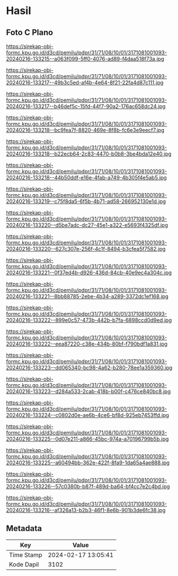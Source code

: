 # Hasil

## Foto C Plano

https://sirekap-obj-formc.kpu.go.id/d3cd/pemilu/pdpr/31/71/08/10/01/3171081001093-20240216-133215--a063f099-5ff0-4076-ad89-f4daa518f73a.jpg

https://sirekap-obj-formc.kpu.go.id/d3cd/pemilu/pdpr/31/71/08/10/01/3171081001093-20240216-133217--49b3c5ed-af4b-4e64-8f21-22fa4d87c111.jpg

https://sirekap-obj-formc.kpu.go.id/d3cd/pemilu/pdpr/31/71/08/10/01/3171081001093-20240216-133217--b46def5c-15fd-44f7-90a2-176ac658dc24.jpg

https://sirekap-obj-formc.kpu.go.id/d3cd/pemilu/pdpr/31/71/08/10/01/3171081001093-20240216-133218--bc9fea7f-8820-469e-8f8b-fc6e3e9eecf7.jpg

https://sirekap-obj-formc.kpu.go.id/d3cd/pemilu/pdpr/31/71/08/10/01/3171081001093-20240216-133218--b22ecb64-2c83-4470-b0b8-3be4bda12e40.jpg

https://sirekap-obj-formc.kpu.go.id/d3cd/pemilu/pdpr/31/71/08/10/01/3171081001093-20240216-133218--44b50ddf-e16e-4fab-a749-4b305f4e5ab5.jpg

https://sirekap-obj-formc.kpu.go.id/d3cd/pemilu/pdpr/31/71/08/10/01/3171081001093-20240216-133219--c75f8da5-6f5b-4b71-ad58-266952130e1d.jpg

https://sirekap-obj-formc.kpu.go.id/d3cd/pemilu/pdpr/31/71/08/10/01/3171081001093-20240216-133220--d5be7adc-dc27-45e1-a322-e5693f4325df.jpg

https://sirekap-obj-formc.kpu.go.id/d3cd/pemilu/pdpr/31/71/08/10/01/3171081001093-20240216-133220--627c307e-256f-4c1f-8494-b3cfea5f7582.jpg

https://sirekap-obj-formc.kpu.go.id/d3cd/pemilu/pdpr/31/71/08/10/01/3171081001093-20240216-133221--0f37ed4b-d926-436d-84cb-40e9ec4a304c.jpg

https://sirekap-obj-formc.kpu.go.id/d3cd/pemilu/pdpr/31/71/08/10/01/3171081001093-20240216-133221--8bb88785-2ebe-4b34-a289-3372dc1ef168.jpg

https://sirekap-obj-formc.kpu.go.id/d3cd/pemilu/pdpr/31/71/08/10/01/3171081001093-20240216-133222--899e0c57-473b-442b-b7fa-6898ccd0d9ed.jpg

https://sirekap-obj-formc.kpu.go.id/d3cd/pemilu/pdpr/31/71/08/10/01/3171081001093-20240216-133222--eea87220-c38e-434b-80bf-f790bdf1a831.jpg

https://sirekap-obj-formc.kpu.go.id/d3cd/pemilu/pdpr/31/71/08/10/01/3171081001093-20240216-133223--dd065340-bc98-4a62-b280-78ee1a359360.jpg

https://sirekap-obj-formc.kpu.go.id/d3cd/pemilu/pdpr/31/71/08/10/01/3171081001093-20240216-133223--d284a533-2cab-418b-b00f-c476ce840bc8.jpg

https://sirekap-obj-formc.kpu.go.id/d3cd/pemilu/pdpr/31/71/08/10/01/3171081001093-20240216-133224--c0802d0e-ae6b-4ce6-bf8d-925eb7453ffd.jpg

https://sirekap-obj-formc.kpu.go.id/d3cd/pemilu/pdpr/31/71/08/10/01/3171081001093-20240216-133225--0d07e211-a866-45bc-974a-a70196799b5b.jpg

https://sirekap-obj-formc.kpu.go.id/d3cd/pemilu/pdpr/31/71/08/10/01/3171081001093-20240216-133225--a60494bb-362e-422f-8fa9-1da65a4ae888.jpg

https://sirekap-obj-formc.kpu.go.id/d3cd/pemilu/pdpr/31/71/08/10/01/3171081001093-20240216-133226--57c0380b-b87f-489d-ba64-bf4cc7e2c4bd.jpg

https://sirekap-obj-formc.kpu.go.id/d3cd/pemilu/pdpr/31/71/08/10/01/3171081001093-20240216-133216--af326a13-b2b3-46f1-8e6b-901b3de6fc38.jpg


## Metadata

| Key        | Value               |
| ---------- | ------------------- |
| Time Stamp | 2024-02-17 13:05:41 |
| Kode Dapil | 3102                |



